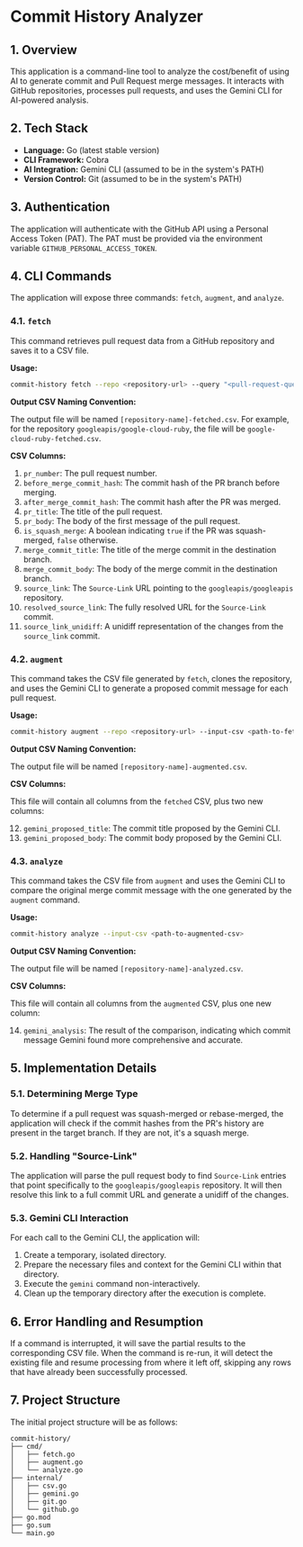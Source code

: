 # Commit History Analyzer

## 1. Overview

This application is a command-line tool to analyze the cost/benefit of using AI to generate commit and Pull Request merge messages. It interacts with GitHub repositories, processes pull requests, and uses the Gemini CLI for AI-powered analysis.

## 2. Tech Stack

*   **Language:** Go (latest stable version)
*   **CLI Framework:** Cobra
*   **AI Integration:** Gemini CLI (assumed to be in the system's PATH)
*   **Version Control:** Git (assumed to be in the system's PATH)

## 3. Authentication

The application will authenticate with the GitHub API using a Personal Access Token (PAT). The PAT must be provided via the environment variable `GITHUB_PERSONAL_ACCESS_TOKEN`.

## 4. CLI Commands

The application will expose three commands: `fetch`, `augment`, and `analyze`.

### 4.1. `fetch`

This command retrieves pull request data from a GitHub repository and saves it to a CSV file.

**Usage:**

```bash
commit-history fetch --repo <repository-url> --query "<pull-request-query>"
```

**Output CSV Naming Convention:**

The output file will be named `[repository-name]-fetched.csv`. For example, for the repository `googleapis/google-cloud-ruby`, the file will be `google-cloud-ruby-fetched.csv`.

**CSV Columns:**

1.  `pr_number`: The pull request number.
2.  `before_merge_commit_hash`: The commit hash of the PR branch before merging.
3.  `after_merge_commit_hash`: The commit hash after the PR was merged.
4.  `pr_title`: The title of the pull request.
5.  `pr_body`: The body of the first message of the pull request.
6.  `is_squash_merge`: A boolean indicating `true` if the PR was squash-merged, `false` otherwise.
7.  `merge_commit_title`: The title of the merge commit in the destination branch.
8.  `merge_commit_body`: The body of the merge commit in the destination branch.
9.  `source_link`: The `Source-Link` URL pointing to the `googleapis/googleapis` repository.
10. `resolved_source_link`: The fully resolved URL for the `Source-Link` commit.
11. `source_link_unidiff`: A unidiff representation of the changes from the `source_link` commit.

### 4.2. `augment`

This command takes the CSV file generated by `fetch`, clones the repository, and uses the Gemini CLI to generate a proposed commit message for each pull request.

**Usage:**

```bash
commit-history augment --repo <repository-url> --input-csv <path-to-fetched-csv>
```

**Output CSV Naming Convention:**

The output file will be named `[repository-name]-augmented.csv`.

**CSV Columns:**

This file will contain all columns from the `fetched` CSV, plus two new columns:

12. `gemini_proposed_title`: The commit title proposed by the Gemini CLI.
13. `gemini_proposed_body`: The commit body proposed by the Gemini CLI.

### 4.3. `analyze`

This command takes the CSV file from `augment` and uses the Gemini CLI to compare the original merge commit message with the one generated by the `augment` command.

**Usage:**

```bash
commit-history analyze --input-csv <path-to-augmented-csv>
```

**Output CSV Naming Convention:**

The output file will be named `[repository-name]-analyzed.csv`.

**CSV Columns:**

This file will contain all columns from the `augmented` CSV, plus one new column:

14. `gemini_analysis`: The result of the comparison, indicating which commit message Gemini found more comprehensive and accurate.

## 5. Implementation Details

### 5.1. Determining Merge Type

To determine if a pull request was squash-merged or rebase-merged, the application will check if the commit hashes from the PR's history are present in the target branch. If they are not, it's a squash merge.

### 5.2. Handling "Source-Link"

The application will parse the pull request body to find `Source-Link` entries that point specifically to the `googleapis/googleapis` repository. It will then resolve this link to a full commit URL and generate a unidiff of the changes.

### 5.3. Gemini CLI Interaction

For each call to the Gemini CLI, the application will:
1.  Create a temporary, isolated directory.
2.  Prepare the necessary files and context for the Gemini CLI within that directory.
3.  Execute the `gemini` command non-interactively.
4.  Clean up the temporary directory after the execution is complete.

## 6. Error Handling and Resumption

If a command is interrupted, it will save the partial results to the corresponding CSV file. When the command is re-run, it will detect the existing file and resume processing from where it left off, skipping any rows that have already been successfully processed.

## 7. Project Structure

The initial project structure will be as follows:

```
commit-history/
├── cmd/
│   ├── fetch.go
│   ├── augment.go
│   └── analyze.go
├── internal/
│   ├── csv.go
│   ├── gemini.go
│   ├── git.go
│   └── github.go
├── go.mod
├── go.sum
└── main.go
```
